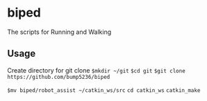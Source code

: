 # biped
The scripts for Running and Walking

## Usage
Create directory for git clone
`$mkdir ~/git`
`$cd git`
`$git clone https://github.com/bump5236/biped`

`$mv biped/robot_assist ~/catkin_ws/src`
`cd catkin_ws`
`catkin_make`
